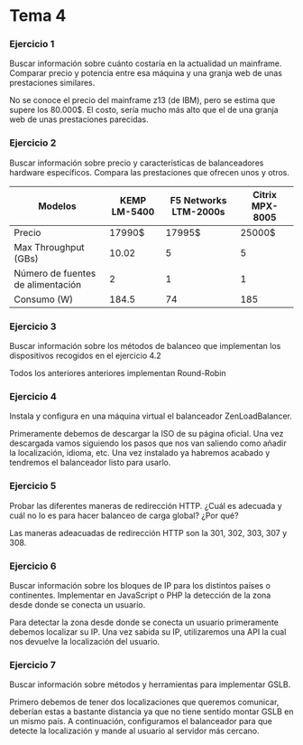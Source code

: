 # Tema 4

### Ejercicio 1
Buscar información sobre cuánto costaría en la actualidad un mainframe. Comparar precio y potencia entre esa máquina y una granja web de unas prestaciones similares.

No se conoce el precio del mainframe z13 (de IBM), pero se estima que supere los 80.000$. El costo, sería mucho más alto que el de una granja web de unas prestaciones parecidas.

### Ejercicio 2
Buscar información sobre precio y características de balanceadores hardware específicos. Compara las prestaciones que ofrecen unos y otros.

| Modelos                           | KEMP LM-5400 | F5 Networks LTM-2000s | Citrix MPX-8005 |
| --------------------------------- | ------------ | --------------------- | --------------- |
| Precio                            | 17990$       | 17995$                | 25000$          |
| Max Throughput (GBs)              | 10.02        | 5                     | 5               |
| Número de fuentes de alimentación | 2            | 1                     | 1               |
| Consumo (W)                       | 184.5        | 74                    | 185             |

### Ejercicio 3
Buscar información sobre los métodos de balanceo que implementan los dispositivos recogidos en el ejercicio 4.2

Todos los anteriores anteriores implementan Round-Robin

### Ejercicio 4
Instala y configura en una máquina virtual el balanceador ZenLoadBalancer.

Primeramente debemos de descargar la ISO de su página oficial. Una vez descargada vamos siguiendo los pasos que nos van saliendo como añadir la localización, idioma, etc. Una vez instalado ya habremos acabado y tendremos el balanceador listo para usarlo. 

### Ejercicio 5
Probar las diferentes maneras de redirección HTTP. ¿Cuál es adecuada y cuál no lo es para hacer balanceo de carga global? ¿Por qué?

Las maneras adeacuadas de redirección HTTP son la 301, 302, 303, 307 y 308.

### Ejercicio 6
Buscar información sobre los bloques de IP para los distintos países o continentes. Implementar en JavaScript o PHP la detección de la zona desde donde se conecta un usuario.

Para detectar la zona desde donde se conecta un usuario primeramente debemos localizar su IP. Una vez sabida su IP, utilizaremos una API  la cual nos devuelve la localización del usuario.

### Ejercicio 7
Buscar información sobre métodos y herramientas para implementar GSLB.

Primero debemos de tener dos localizaciones que queremos comunicar, deberían estas a bastante distancia ya que no tiene sentido montar GSLB en un mismo país. A continuación, configuramos el balanceador para que detecte la localización y mande al usuario al servidor más cercano.